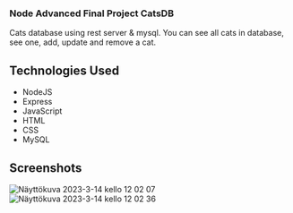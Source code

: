 ### Node Advanced Final Project CatsDB

Cats database using rest server & mysql. You can see all cats in database, see one, add, update and remove a cat. 

## Technologies Used

- NodeJS
- Express
- JavaScript
- HTML
- CSS
- MySQL

## Screenshots

![Näyttökuva 2023-3-14 kello 12 02 07](https://user-images.githubusercontent.com/77112303/224966162-20c71b98-4c0f-4987-af1d-df05b4fc0855.png)
![Näyttökuva 2023-3-14 kello 12 02 36](https://user-images.githubusercontent.com/77112303/224966215-e93c9ab2-ae4d-4928-a90c-d00396e85776.png)

